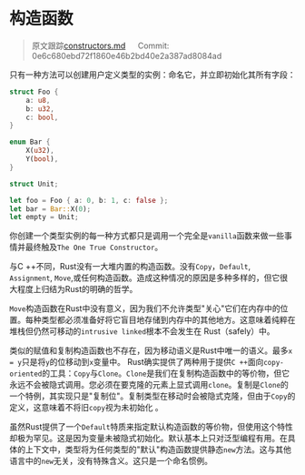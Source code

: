 # 构造函数

> 原文跟踪[constructors.md](https://github.com/rust-lang-nursery/nomicon/blob/master/src/constructors.md) &emsp; Commit: 0e6c680ebd72f1860e46b2bd40e2a387ad8084ad

只有一种方法可以创建用户定义类型的实例：命名它，并立即初始化其所有字段：

```rust
struct Foo {
    a: u8,
    b: u32,
    c: bool,
}

enum Bar {
    X(u32),
    Y(bool),
}

struct Unit;

let foo = Foo { a: 0, b: 1, c: false };
let bar = Bar::X(0);
let empty = Unit;
```

你创建一个类型实例的每一种方式都只是调用一个完全是`vanilla`函数来做一些事情并最终触及`The One True Constructor`。

与C ++不同，Rust没有一大堆内置的构造函数。没有`Copy`，`Default`, `Assignment`, `Move`,或任何构造函数。造成这种情况的原因是多种多样的，但它很大程度上归结为Rust的明确的哲学。

`Move`构造函数在Rust中没有意义，因为我们不允许类型"关心"它们在内存中的位置。每种类型都必须准备好将它盲目地存储到内存中的其他地方。这意味着纯粹在堆栈但仍然可移动的`intrusive linked`根本不会发生在 Rust（safely）中。

类似的赋值和复制构造函数也不存在，因为移动语义是Rust中唯一的语义。最多`x = y`只是将`y`的位移动到`x`变量中。 Rust确实提供了两种用于提供`C ++`面向`copy-oriented`的工具：`Copy`与`Clone`。`Clone`是我们在复制构造函数中的等价物，但它永远不会被隐式调用。您必须在要克隆的元素上显式调用`clone`。复制是`Clone`的一个特例，其实现只是"复制位"。复制类型在移动时会被隐式克隆，但由于`Copy`的定义，这意味着不将旧`copy`视为未初始化 。

虽然Rust提供了一个`Default`特质来指定默认构造函数的等价物，但使用这个特性却极为罕见。这是因为变量未被隐式初始化。默认基本上只对泛型编程有用。在具体的上下文中，类型将为任何类型的"默认"构造函数提供静态`new`方法。这与其他语言中的`new`无关，没有特殊含义。这只是一个命名惯例。
